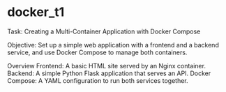 # docker_t1
Task: Creating a Multi-Container Application with Docker Compose

Objective: Set up a simple web application with a frontend and a backend service, and use Docker Compose to manage both containers.

Overview
Frontend: A basic HTML site served by an Nginx container.
Backend: A simple Python Flask application that serves an API.
Docker Compose: A YAML configuration to run both services together.
